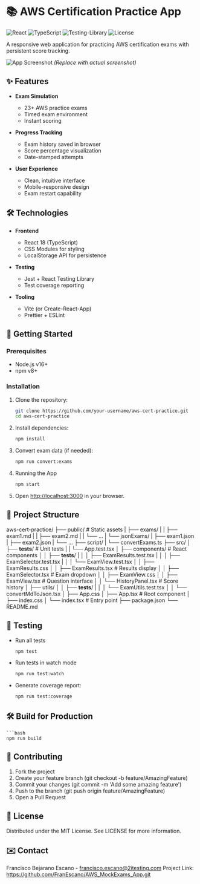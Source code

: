 # 📚 AWS Certification Practice App

![React](https://img.shields.io/badge/React-18.2.0-blue)
![TypeScript](https://img.shields.io/badge/TypeScript-5.0.0-blue)
![Testing-Library](https://img.shields.io/badge/Testing_Library-13.4.0-red)
![License](https://img.shields.io/badge/License-MIT-green)

A responsive web application for practicing AWS certification exams with persistent score tracking.

![App Screenshot](./public/screenshot.png) *(Replace with actual screenshot)*

## ✨ Features

- **Exam Simulation**
  - 23+ AWS practice exams
  - Timed exam environment
  - Instant scoring

- **Progress Tracking**
  - Exam history saved in browser
  - Score percentage visualization
  - Date-stamped attempts

- **User Experience**
  - Clean, intuitive interface
  - Mobile-responsive design
  - Exam restart capability

## 🛠️ Technologies

- **Frontend**
  - React 18 (TypeScript)
  - CSS Modules for styling
  - LocalStorage API for persistence

- **Testing**
  - Jest + React Testing Library
  - Test coverage reporting

- **Tooling**
  - Vite (or Create-React-App)
  - Prettier + ESLint

## 🚀 Getting Started

### Prerequisites

- Node.js v16+
- npm v8+

### Installation

1. Clone the repository:

   ```bash
   git clone https://github.com/your-username/aws-cert-practice.git
   cd aws-cert-practice

2. Install dependencies:

    ```bash
    npm install

3. Convert exam data (if needed):

    ```bash
    npm run convert:exams

4. Running the App

    ```bash
    npm start

5. Open <http://localhost:3000> in your browser.

## 📂 Project Structure

aws-cert-practice/
├── public/                  # Static assets
|   ├── exams/
|   |   ├── exam1.md
|   |   ├── exam2.md
|   |   └── ...
|   └── jsonExams/
|       ├── exam1.json
|       ├── exam2.json
|       └── ...
├── script/
|   └── convertExams.ts
├── src/
│   ├── **tests**/           # Unit tests
|   |   └── App.test.tsx
│   ├── components/          # React components
│   │   ├── **tests**/
|   │   │   ├── ExamResults.test.tsx
|   │   │   ├── ExamSelector.test.tsx
|   │   │   └── ExamView.test.tsx
│   │   ├── ExamResults.css
│   │   ├── ExamResults.tsx  # Results display
│   │   ├── ExamSelector.tsx # Exam dropdown
│   │   ├── ExamView.css
│   │   ├── ExamView.tsx     # Question interface
│   │   └── HistoryPanel.tsx # Score history
│   ├── utils/
│   │   ├── **tests**/
|   │   │   └── ExamUtils.test.tsx
│   │   └── convertMdToJson.tsx
│   ├── App.css
│   ├── App.tsx              # Root component
│   ├── index.css
│   └── index.tsx            # Entry point
├── package.json
└── README.md

## 🧪 Testing

- Run all tests

    ```bash
    npm test

- Run tests in watch mode

    ```bash
    npm run test:watch

- Generate coverage report:

    ```bash
    npm run test:coverage

## 🛠️ Build for Production

    ```bash
    npm run build

## 🤝 Contributing

1. Fork the project
2. Create your feature branch (git checkout -b feature/AmazingFeature)
3. Commit your changes (git commit -m 'Add some amazing feature')
4. Push to the branch (git push origin feature/AmazingFeature)
5. Open a Pull Request

## 📜 License

Distributed under the MIT License. See LICENSE for more information.

## ✉️ Contact

Francisco Bejarano Escano - <francisco.escano@2itesting.com>
Project Link: <https://github.com/FranEscano/AWS_MockExams_App.git>
